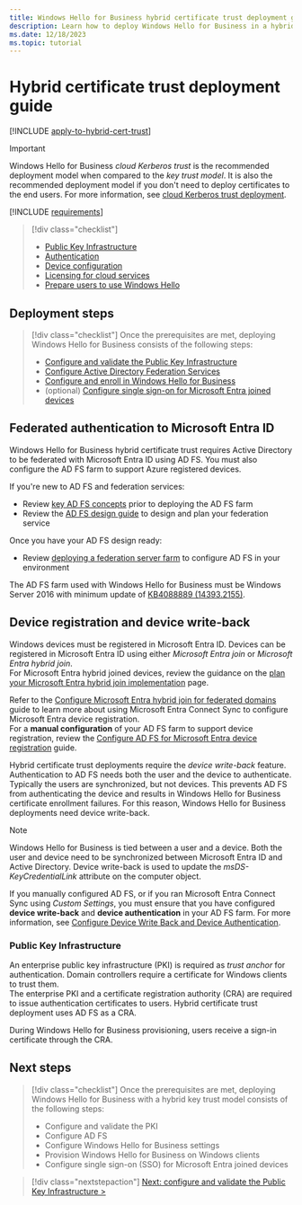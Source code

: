 ```yaml
---
title: Windows Hello for Business hybrid certificate trust deployment guide
description: Learn how to deploy Windows Hello for Business in a hybrid certificate trust scenario.
ms.date: 12/18/2023
ms.topic: tutorial
---
```


# Hybrid certificate trust deployment guide

[!INCLUDE [apply-to-hybrid-cert-trust](includes/apply-to-hybrid-cert-trust.md)]

> [!IMPORTANT]
> Windows Hello for Business *cloud Kerberos trust* is the recommended deployment model when compared to the *key trust model*. It is also the recommended deployment model if you don't need to deploy certificates to the end users. For more information, see [cloud Kerberos trust deployment](hybrid-cloud-kerberos-trust.md).

[!INCLUDE [requirements](includes/requirements.md)]

> [!div class="checklist"]
>
> - [Public Key Infrastructure](index.md#public-key-infrastructure-pki)
> - [Authentication](index.md#authentication)
> - [Device configuration](index.md#device-configuration)
> - [Licensing for cloud services](index.md#licensing-for-cloud-services)
> - [Prepare users to use Windows Hello](index.md#prepare-users-to-use-windows-hello)

## Deployment steps

> [!div class="checklist"]
> Once the prerequisites are met, deploying Windows Hello for Business consists of the following steps:
>
> - [Configure and validate the Public Key Infrastructure](hybrid-cert-trust-pki.md)
> - [Configure Active Directory Federation Services](hybrid-cert-trust-adfs.md) 
> - [Configure and enroll in Windows Hello for Business](hybrid-cert-trust-enroll.md)
> - (optional) [Configure single sign-on for Microsoft Entra joined devices](../hello-hybrid-aadj-sso.md)

## Federated authentication to Microsoft Entra ID

Windows Hello for Business hybrid certificate trust requires Active Directory to be federated with Microsoft Entra ID using AD FS. You must also configure the AD FS farm to support Azure registered devices.

If you're new to AD FS and federation services:

- Review [key AD FS concepts][SER-3] prior to deploying the AD FS farm
- Review the [AD FS design guide][SER-4] to design and plan your federation service

Once you have your AD FS design ready:

- Review [deploying a federation server farm][SER-2] to configure AD FS in your environment

The AD FS farm used with Windows Hello for Business must be Windows Server 2016 with minimum update of [KB4088889 (14393.2155)](https://support.microsoft.com/help/4088889).

## Device registration and device write-back

Windows devices must be registered in Microsoft Entra ID. Devices can be registered in Microsoft Entra ID using either *Microsoft Entra join* or *Microsoft Entra hybrid join*.\
For Microsoft Entra hybrid joined devices, review the guidance on the [plan your Microsoft Entra hybrid join implementation][AZ-8] page.

Refer to the [Configure Microsoft Entra hybrid join for federated domains][AZ-10] guide to learn more about using Microsoft Entra Connect Sync to configure Microsoft Entra device registration.\
For a **manual configuration** of your AD FS farm to support device registration, review the [Configure AD FS for Microsoft Entra device registration][AZ-11] guide.

Hybrid certificate trust deployments require the *device write-back* feature. Authentication to AD FS needs both the user and the device to authenticate. Typically the users are synchronized, but not devices. This prevents AD FS from authenticating the device and results in Windows Hello for Business certificate enrollment failures. For this reason, Windows Hello for Business deployments need device write-back.

> [!NOTE]
> Windows Hello for Business is tied between a user and a device. Both the user and device need to be synchronized between Microsoft Entra ID and Active Directory. Device write-back is used to update the *msDS-KeyCredentialLink* attribute on the computer object.

If you manually configured AD FS, or if you ran Microsoft Entra Connect Sync using *Custom Settings*, you must ensure that you have configured **device write-back** and **device authentication** in your AD FS farm. For more information, see [Configure Device Write Back and Device Authentication][SER-5].

### Public Key Infrastructure

An enterprise public key infrastructure (PKI) is required as *trust anchor* for authentication. Domain controllers require a certificate for Windows clients to trust them.\
The enterprise PKI and a certificate registration authority (CRA) are required to issue authentication certificates to users. Hybrid certificate trust deployment uses AD FS as a CRA.

During Windows Hello for Business provisioning, users receive a sign-in certificate through the CRA.

## Next steps

> [!div class="checklist"]
> Once the prerequisites are met, deploying Windows Hello for Business with a hybrid key trust model consists of the following steps:
>
> - Configure and validate the PKI
> - Configure AD FS
> - Configure Windows Hello for Business settings
> - Provision Windows Hello for Business on Windows clients
> - Configure single sign-on (SSO) for Microsoft Entra joined devices

> [!div class="nextstepaction"]
> [Next: configure and validate the Public Key Infrastructure >](hybrid-cert-trust-pki.md)

<!--links-->
[AZ-8]: /azure/active-directory/devices/hybrid-azuread-join-plan
[AZ-10]: /azure/active-directory/devices/howto-hybrid-azure-ad-join#federated-domains
[AZ-11]: /azure/active-directory/devices/hybrid-azuread-join-manual

[SER-2]: /windows-server/identity/ad-fs/deployment/deploying-a-federation-server-farm
[SER-3]: /windows-server/identity/ad-fs/technical-reference/understanding-key-ad-fs-concepts
[SER-4]: /windows-server/identity/ad-fs/design/ad-fs-design-guide-in-windows-server-2012-r2
[SER-5]: /windows-server/identity/ad-fs/operations/configure-device-based-conditional-access-on-premises#configure-device-write-back-and-device-authentication
